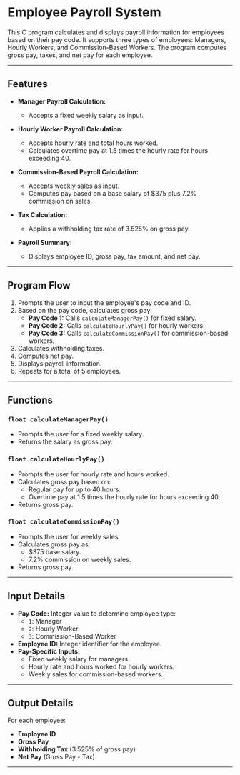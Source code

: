 # Employee Payroll System

This C program calculates and displays payroll information for employees based on their pay code. It supports three types of employees: Managers, Hourly Workers, and Commission-Based Workers. The program computes gross pay, taxes, and net pay for each employee.

---

## Features

- **Manager Payroll Calculation:**
  - Accepts a fixed weekly salary as input.
  
- **Hourly Worker Payroll Calculation:**
  - Accepts hourly rate and total hours worked.
  - Calculates overtime pay at 1.5 times the hourly rate for hours exceeding 40.
  
- **Commission-Based Payroll Calculation:**
  - Accepts weekly sales as input.
  - Computes pay based on a base salary of $375 plus 7.2% commission on sales.

- **Tax Calculation:**
  - Applies a withholding tax rate of 3.525% on gross pay.

- **Payroll Summary:**
  - Displays employee ID, gross pay, tax amount, and net pay.

---

## Program Flow

1. Prompts the user to input the employee's pay code and ID.
2. Based on the pay code, calculates gross pay:
   - **Pay Code 1:** Calls `calculateManagerPay()` for fixed salary.
   - **Pay Code 2:** Calls `calculateHourlyPay()` for hourly workers.
   - **Pay Code 3:** Calls `calculateCommissionPay()` for commission-based workers.
3. Calculates withholding taxes.
4. Computes net pay.
5. Displays payroll information.
6. Repeats for a total of 5 employees.

---

## Functions

### `float calculateManagerPay()`
- Prompts the user for a fixed weekly salary.
- Returns the salary as gross pay.

### `float calculateHourlyPay()`
- Prompts the user for hourly rate and hours worked.
- Calculates gross pay based on:
  - Regular pay for up to 40 hours.
  - Overtime pay at 1.5 times the hourly rate for hours exceeding 40.
- Returns gross pay.

### `float calculateCommissionPay()`
- Prompts the user for weekly sales.
- Calculates gross pay as:
  - $375 base salary.
  - 7.2% commission on weekly sales.
- Returns gross pay.

---

## Input Details

- **Pay Code:** Integer value to determine employee type:
  - `1`: Manager
  - `2`: Hourly Worker
  - `3`: Commission-Based Worker
- **Employee ID:** Integer identifier for the employee.
- **Pay-Specific Inputs:**
  - Fixed weekly salary for managers.
  - Hourly rate and hours worked for hourly workers.
  - Weekly sales for commission-based workers.

---

## Output Details

For each employee:
- **Employee ID**
- **Gross Pay**
- **Withholding Tax** (3.525% of gross pay)
- **Net Pay** (Gross Pay - Tax)

---
